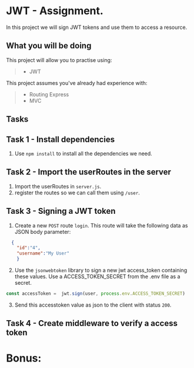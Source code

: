 # JWT - Assignment. 

In this project we will sign JWT tokens and use them to access a resource. 

## What you will be doing

This project will allow you to practise using:

> - JWT 


This project assumes you've already had experience with:

> - Routing Express
> - MVC 


## Tasks

## Task 1 - Install dependencies 
  1. Use `npm install` to install all the dependencies we need. 

## Task 2 - Import the userRoutes in the server

  1. Import the userRoutes in `server.js`.
  2. register the routes so we can call them using `/user`.

## Task 3 - Signing a JWT token
   1. Create a new `POST` route `login`. This route will take the following data as JSON body parameter: 
```json
  {
    "id":"4",
    "username":"My User"
    }
   ```
   2. Use the `jsonwebtoken` library to sign a new jwt access_token containing these values. Use a ACCESS_TOKEN_SECRET from the .env file as a secret.
```javascript
const accessToken =  jwt.sign(user, process.env.ACCESS_TOKEN_SECRET)
   ```

   3. Send this accesstoken value as json to the client with status `200`.


## Task 4 - Create middleware to verify a access token



  
  




# Bonus: 



